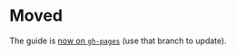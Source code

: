 # Moved

The guide is [now on `gh-pages`](http://activeprospect.github.io/leadconduit-integrations/) (use that branch to update).

